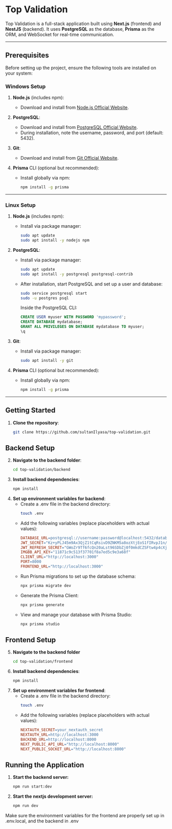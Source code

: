 # Top Validation

Top Validation is a full-stack application built using **Next.js** (frontend) and **NestJS** (backend). It uses **PostgreSQL** as the database, **Prisma** as the ORM, and WebSocket for real-time communication.

---

## Prerequisites

Before setting up the project, ensure the following tools are installed on your system:

### Windows Setup
1. **Node.js** (includes npm):
   - Download and install from [Node.js Official Website](https://nodejs.org/).

2. **PostgreSQL**:
   - Download and install from [PostgreSQL Official Website](https://www.postgresql.org/download/).
   - During installation, note the username, password, and port (default: 5432).

3. **Git**:
   - Download and install from [Git Official Website](https://git-scm.com/).

4. **Prisma** CLI (optional but recommended):
   - Install globally via npm:
     ```bash
     npm install -g prisma
     ```

---

### Linux Setup
1. **Node.js** (includes npm):
   - Install via package manager:
     ```bash
     sudo apt update
     sudo apt install -y nodejs npm
     ```

2. **PostgreSQL**:
   - Install via package manager:
     ```bash
     sudo apt update
     sudo apt install -y postgresql postgresql-contrib
     ```
   - After installation, start PostgreSQL and set up a user and database:
     ```bash
     sudo service postgresql start
     sudo -u postgres psql
     ```
     Inside the PostgreSQL CLI:
     ```sql
     CREATE USER myuser WITH PASSWORD 'mypassword';
     CREATE DATABASE mydatabase;
     GRANT ALL PRIVILEGES ON DATABASE mydatabase TO myuser;
     \q
     ```

3. **Git**:
   - Install via package manager:
     ```bash
     sudo apt install -y git
     ```

4. **Prisma** CLI (optional but recommended):
   - Install globally via npm:
     ```bash
     npm install -g prisma
     ```

---

## Getting Started

1. **Clone the repository**:
   ```bash
   git clone https://github.com/sultanIlyasa/top-validation.git
## Backend Setup
2. **Navigate to the backend folder**:
   ```bash
   cd top-validation/backend
3. **Install backend dependencies**:
   ```bash
   npm install
4. **Set up environment variables for backend**:
   - Create a .env file in the backend directory:
     ```bash
     touch .env
   - Add the following variables (replace placeholders with actual values):
     ```makefile
     DATABASE_URL=postgresql://username:password@localhost:5432/database_name
     JWT_SECRET="Kz+yPLJ45m9Ax3QjZ1tCqRsivD9ZNKM5a8ozXtjEoS1fIRvpJ1n/7fobKaVcUPqaIXYKVc14UglGdGhYmmWSVw=="
     JWT_REFRESH_SECRET="GWoZr9Tf6fcQn20aLst96SDbZj0f0mkdCZSFtw4p4cXjgGDKi7w3k0mC+fEBnYLfzCGu0tsd/ywtAtOMyGHdzQ=="
     IMGBB_API_KEY="11871c9c513f37701f8a7ed5c9e3a68f"
     CLIENT_URL="http://localhost:3000"
     PORT=8000
     FRONTEND_URL="http://localhost:3000"
   - Run Prisma migrations to set up the database schema:
     ```bash
     npx prisma migrate dev
   - Generate the Prisma Client:
     ```bash
     npx prisma generate
   - View and manage your database with Prisma Studio:
     ```bash
     npx prisma studio
## Frontend Setup
5. **Navigate to the backend folder**
   ```bash
   cd top-validation/frontend
6. **Install backend dependencies**:
   ```bash
   npm install
7. **Set up environment variables for frontend**:
   - Create a .env file in the backend directory:
     ```bash
     touch .env
   - Add the following variables (replace placeholders with actual values):
     ```makefile
     NEXTAUTH_SECRET=your_nextauth_secret
     NEXTAUTH_URL=http://localhost:3000
     BACKEND_URL=http://localhost:8000
     NEXT_PUBLIC_API_URL="http://localhost:8000"
     NEXT_PUBLIC_SOCKET_URL="http://localhost:8000"
## Running the Application
1. **Start the backend server:**
   ```bash
   npm run start:dev
2. **Start the nextjs development server:**
   ```bash
   npm run dev
Make sure the environment variables for the frontend are properly set up in .env.local, and the backend in .env






